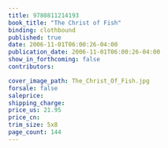 ```yaml
---
title: 9780811214193
book_title: "The Christ of Fish"
binding: clothbound
published: true
date: 2006-11-01T06:00:26-04:00
publication_date: 2006-11-01T06:00:26-04:00
show_in_forthcoming: false
contributors:

cover_image_path: The_Christ_Of_Fish.jpg
forsale: false
saleprice:
shipping_charge:
price_us: 21.95
price_cn:
trim_size: 5x8
page_count: 144
---
```


